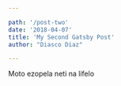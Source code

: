 ```yaml
---

path: '/post-two'
date: '2018-04-07'
title: 'My Second Gatsby Post'
author: "Diasco Diaz"

---
```


Moto ezopela neti na lifelo
